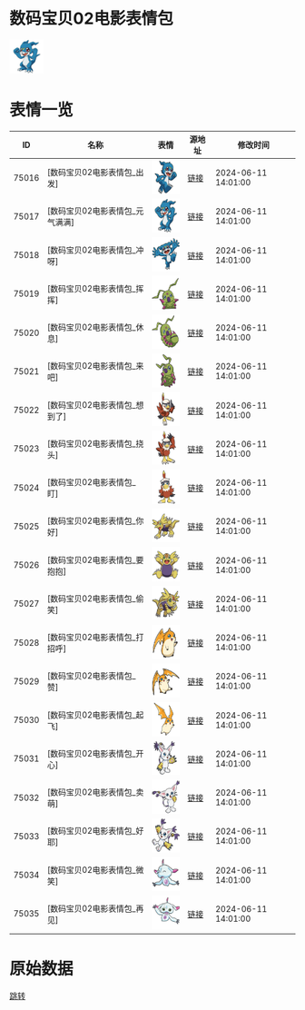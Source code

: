 # 数码宝贝02电影表情包

<img src="./cover.png" height="60" alt="cover" />

# 表情一览

|ID|名称|表情|源地址|修改时间|
|----|----|----|----|----|
|75016|[数码宝贝02电影表情包_出发]|<img src="./pic/075016_%5B数码宝贝02电影表情包_出发%5D.png" height="60" alt="出发"/>|[链接](https://i0.hdslb.com/bfs/garb/1935ff380c6e417cb9ac5d6eb2a2585a7c859ee2.png)|2024-06-11 14:01:00|
|75017|[数码宝贝02电影表情包_元气满满]|<img src="./pic/075017_%5B数码宝贝02电影表情包_元气满满%5D.png" height="60" alt="元气满满"/>|[链接](https://i0.hdslb.com/bfs/garb/8329ab113625fe1711594f5c8090f5ba3e88d42c.png)|2024-06-11 14:01:00|
|75018|[数码宝贝02电影表情包_冲呀]|<img src="./pic/075018_%5B数码宝贝02电影表情包_冲呀%5D.png" height="60" alt="冲呀"/>|[链接](https://i0.hdslb.com/bfs/garb/eac2f393e113f04ce192162bda2d885e36a29502.png)|2024-06-11 14:01:00|
|75019|[数码宝贝02电影表情包_挥挥]|<img src="./pic/075019_%5B数码宝贝02电影表情包_挥挥%5D.png" height="60" alt="挥挥"/>|[链接](https://i0.hdslb.com/bfs/garb/1ceed379b583b49a36ee1451f6c9401ed92e64e8.png)|2024-06-11 14:01:00|
|75020|[数码宝贝02电影表情包_休息]|<img src="./pic/075020_%5B数码宝贝02电影表情包_休息%5D.png" height="60" alt="休息"/>|[链接](https://i0.hdslb.com/bfs/garb/f4d30c9d16ab3414eb27405d4e3761fa85264aba.png)|2024-06-11 14:01:00|
|75021|[数码宝贝02电影表情包_来吧]|<img src="./pic/075021_%5B数码宝贝02电影表情包_来吧%5D.png" height="60" alt="来吧"/>|[链接](https://i0.hdslb.com/bfs/garb/fee8bf4dc24d14a48bc94ab8be3066d830ac5ab9.png)|2024-06-11 14:01:00|
|75022|[数码宝贝02电影表情包_想到了]|<img src="./pic/075022_%5B数码宝贝02电影表情包_想到了%5D.png" height="60" alt="想到了"/>|[链接](https://i0.hdslb.com/bfs/garb/485cc52b3a093d5b2abbd58f677ca60ea353b787.png)|2024-06-11 14:01:00|
|75023|[数码宝贝02电影表情包_挠头]|<img src="./pic/075023_%5B数码宝贝02电影表情包_挠头%5D.png" height="60" alt="挠头"/>|[链接](https://i0.hdslb.com/bfs/garb/b532466b43f6a6fbbaa2f6ab719d38416b647e61.png)|2024-06-11 14:01:00|
|75024|[数码宝贝02电影表情包_盯]|<img src="./pic/075024_%5B数码宝贝02电影表情包_盯%5D.png" height="60" alt="盯"/>|[链接](https://i0.hdslb.com/bfs/garb/a43d5a8a4996810ca40f2e24cb7d5f28858d1e47.png)|2024-06-11 14:01:00|
|75025|[数码宝贝02电影表情包_你好]|<img src="./pic/075025_%5B数码宝贝02电影表情包_你好%5D.png" height="60" alt="你好"/>|[链接](https://i0.hdslb.com/bfs/garb/ef65688a6569bb4dbcf078a852014fdad604fd45.png)|2024-06-11 14:01:00|
|75026|[数码宝贝02电影表情包_要抱抱]|<img src="./pic/075026_%5B数码宝贝02电影表情包_要抱抱%5D.png" height="60" alt="要抱抱"/>|[链接](https://i0.hdslb.com/bfs/garb/014317eada157d928d301ac815844cd991ad1161.png)|2024-06-11 14:01:00|
|75027|[数码宝贝02电影表情包_偷笑]|<img src="./pic/075027_%5B数码宝贝02电影表情包_偷笑%5D.png" height="60" alt="偷笑"/>|[链接](https://i0.hdslb.com/bfs/garb/e10cb77090ff96218c059a8fcc5780cbae0b5896.png)|2024-06-11 14:01:00|
|75028|[数码宝贝02电影表情包_打招呼]|<img src="./pic/075028_%5B数码宝贝02电影表情包_打招呼%5D.png" height="60" alt="打招呼"/>|[链接](https://i0.hdslb.com/bfs/garb/db07aa06634ea299e7b4f8ff00fb505ed3efbfb5.png)|2024-06-11 14:01:00|
|75029|[数码宝贝02电影表情包_赞]|<img src="./pic/075029_%5B数码宝贝02电影表情包_赞%5D.png" height="60" alt="赞"/>|[链接](https://i0.hdslb.com/bfs/garb/aa06f2b3244ae5295a3a4a055c3361194e5013e9.png)|2024-06-11 14:01:00|
|75030|[数码宝贝02电影表情包_起飞]|<img src="./pic/075030_%5B数码宝贝02电影表情包_起飞%5D.png" height="60" alt="起飞"/>|[链接](https://i0.hdslb.com/bfs/garb/b2ee9afec8d13f9a4a168b20a24c6c42f6604b08.png)|2024-06-11 14:01:00|
|75031|[数码宝贝02电影表情包_开心]|<img src="./pic/075031_%5B数码宝贝02电影表情包_开心%5D.png" height="60" alt="开心"/>|[链接](https://i0.hdslb.com/bfs/garb/f3fd7a5682ec6c335dfa14ec0be98a0562242da8.png)|2024-06-11 14:01:00|
|75032|[数码宝贝02电影表情包_卖萌]|<img src="./pic/075032_%5B数码宝贝02电影表情包_卖萌%5D.png" height="60" alt="卖萌"/>|[链接](https://i0.hdslb.com/bfs/garb/ee68e14ef996e51f7760189c47d47dbb9eae1aaa.png)|2024-06-11 14:01:00|
|75033|[数码宝贝02电影表情包_好耶]|<img src="./pic/075033_%5B数码宝贝02电影表情包_好耶%5D.png" height="60" alt="好耶"/>|[链接](https://i0.hdslb.com/bfs/garb/000338b664d53fd18587fae8efa9f454367d9896.png)|2024-06-11 14:01:00|
|75034|[数码宝贝02电影表情包_微笑]|<img src="./pic/075034_%5B数码宝贝02电影表情包_微笑%5D.png" height="60" alt="微笑"/>|[链接](https://i0.hdslb.com/bfs/garb/9db8bf12db87209d8e1a5e4f99ec9b37accf8961.png)|2024-06-11 14:01:00|
|75035|[数码宝贝02电影表情包_再见]|<img src="./pic/075035_%5B数码宝贝02电影表情包_再见%5D.png" height="60" alt="再见"/>|[链接](https://i0.hdslb.com/bfs/garb/deb61337a84ad05446354e729fd0fe8e887ce625.png)|2024-06-11 14:01:00|

# 原始数据

[跳转](./raw.json)

